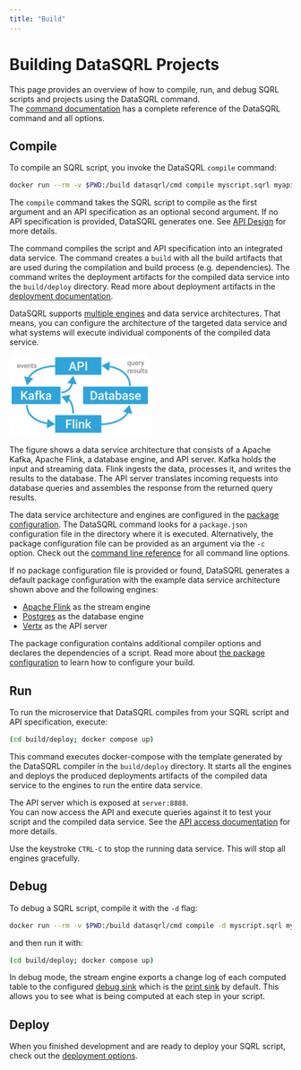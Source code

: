```yaml
---
title: "Build"
---
```


# Building DataSQRL Projects

This page provides an overview of how to compile, run, and debug SQRL scripts and projects using the DataSQRL command. <br />
The [command documentation](../command) has a complete reference of the DataSQRL command and all options.

## Compile

To compile an SQRL script, you invoke the DataSQRL `compile` command:

```bash
docker run --rm -v $PWD:/build datasqrl/cmd compile myscript.sqrl myapischema.graphqls
```

The `compile` command takes the SQRL script to compile as the first argument and an API specification as an optional second argument. If no API specification is provided, DataSQRL generates one. See [API Design](../../api/overview#design) for more details.

The command compiles the script and API specification into an integrated data service. The command creates a `build` with all the build artifacts that are used during the compilation and build process (e.g. dependencies). The command writes the deployment artifacts for the compiled data service into the `build/deploy` directory. Read more about deployment artifacts in the [deployment documentation](../deploy/overview).

DataSQRL supports [multiple engines](../engines/overview) and data service architectures. That means, you can configure the architecture of the targeted data service and what systems will execute individual components of the compiled data service.

<img src="/img/reference/reactive_microservice.svg" alt="DataSQRL data service architecture >" width="50%"/>

The figure shows a data service architecture that consists of a Apache Kafka, Apache Flink, a database engine, and API server. Kafka holds the input and streaming data. Flink ingests the data, processes it, and writes the results to the database. The API server translates incoming requests into database queries and assembles the response from the returned query results.

The data service architecture and engines are configured in the [package configuration](../package-config). The DataSQRL command looks for a `package.json` configuration file in the directory where it is executed. Alternatively, the package configuration file can be provided as an argument via the `-c` option. Check out the [command line reference](../command) for all command line options.

If no package configuration file is provided or found, DataSQRL generates a default package configuration with the example data service architecture shown above and the following engines:

* [Apache Flink](../engines/flink) as the stream engine
* [Postgres](../engines/postgres) as the database engine
* [Vertx](../engines/vertx) as the API server

The package configuration contains additional compiler options and declares the dependencies of a script. Read more about [the package configuration](../package-config) to learn how to configure your build.

## Run

To run the microservice that DataSQRL compiles from your SQRL script and API specification, execute:

```bash
(cd build/deploy; docker compose up)
```

This command executes docker-compose with the template generated by the DataSQRL compiler in the `build/deploy` directory. It starts all the engines and deploys the produced deployments artifacts of the compiled data service to the engines to run the entire data service.

The API server which is exposed at `server:8888`. <br />
You can now access the API and execute queries against it to test your script and the compiled data service. See the [API access documentation](../../api/overview#query) for more details.

Use the keystroke `CTRL-C` to stop the running data service. This will stop all engines gracefully.

## Debug

To debug a SQRL script, compile it with the `-d` flag:

```bash
docker run --rm -v $PWD:/build datasqrl/cmd compile -d myscript.sqrl myapischema.graphqls
```

and then run it with:
```bash
(cd build/deploy; docker compose up)
```

In debug mode, the stream engine exports a change log of each computed table to the configured [debug sink](../package-config#debug) which is the [print sink](../../sources/system/print) by default. This allows you to see what is being computed at each step in your script.

## Deploy

When you finished development and are ready to deploy your SQRL script, check out the [deployment options](../deploy/overview).

<!--
## Publish

To reuse your SQRL script in other projects, you can publish it to the [repository](../respository).

-->

